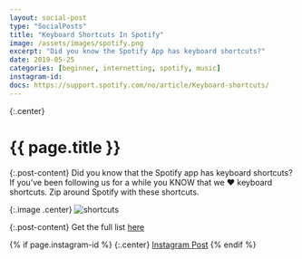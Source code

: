 ```yaml
---
layout: social-post
type: "SocialPosts"
title: "Keyboard Shortcuts In Spotify"
image: /assets/images/spotify.png
excerpt: "Did you know the Spotify App has keyboard shortcuts?"
date: 2019-05-25
categories: [beginner, internetting, spotify, music]
instagram-id: 
docs: https://support.spotify.com/no/article/Keyboard-shortcuts/
---
```

{:.center}
# {{ page.title }}

{:.post-content}
Did you know that the Spotify app has keyboard shortcuts? 
If you’ve been following us for a while you KNOW that we ❤️ keyboard shortcuts. Zip around Spotify with these shortcuts.

{:.image .center}
![shortcuts]({{page.image}})

{:.post-content}
Get the full list <a href="{{page.docs}}" target="_blank">here</a>

{% if page.instagram-id %}
{:.center}
<a class="insta-link" href="https://www.instagram.com/p/{{page.instagram-id}}" target="_blank">Instagram Post</a>
{% endif %}
